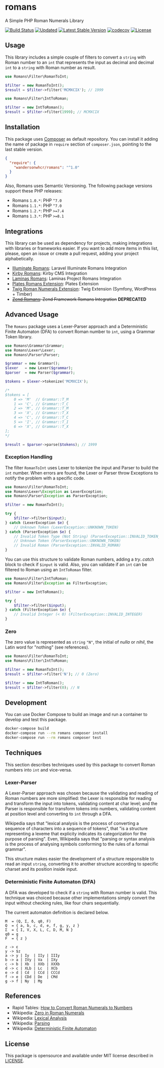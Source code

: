 # romans

A Simple PHP Roman Numerals Library

[![Build Status](https://github.com/wandersonwhcr/romans/actions/workflows/test.yml/badge.svg?branch=main)](https://github.com/wandersonwhcr/romans/actions/workflows/test.yml?query=branch%3Amain)
[![Updated](https://github.com/wandersonwhcr/romans/actions/workflows/updated.yml/badge.svg)](https://github.com/wandersonwhcr/romans/actions/workflows/updated.yml)
[![Latest Stable Version](https://poser.pugx.org/wandersonwhcr/romans/v/stable?format=flat)](https://packagist.org/packages/wandersonwhcr/romans)
[![codecov](https://codecov.io/gh/wandersonwhcr/romans/branch/main/graph/badge.svg)](https://codecov.io/gh/wandersonwhcr/romans)
[![License](https://poser.pugx.org/wandersonwhcr/romans/license?format=flat)](https://packagist.org/packages/wandersonwhcr/romans)

## Usage

This library includes a simple couple of filters to convert a `string` with
Roman number to an `int` that represents the input as decimal and decimal `int`
to a `string` with Roman number as result.

```php
use Romans\Filter\RomanToInt;

$filter = new RomanToInt();
$result = $filter->filter('MCMXCIX'); // 1999
```

```php
use Romans\Filter\IntToRoman;

$filter = new IntToRoman();
$result = $filter->filter(1999); // MCMXCIX
```

## Installation

This package uses
[Composer](https://packagist.org/packages/wandersonwhcr/romans) as default
repository. You can install it adding the name of package in `require` section
of `composer.json`, pointing to the last stable version.

```json
{
  "require": {
    "wandersonwhcr/romans": "^1.0"
  }
}
```

Also, Romans uses Semantic Versioning. The following package versions support
these PHP releases:

* Romans `1.0.*`: PHP `^7.0`
* Romans `1.1.*`: PHP `^7.0`
* Romans `1.2.*`: PHP `>=7.4`
* Romans `1.3.*`: PHP `>=8.1`

## Integrations

This library can be used as dependency for projects, making integrations with
libraries or frameworks easier. If you want to add more items in this list,
please, open an issue or create a pull request, adding your project
alphabetically.

* [Illuminate Romans](https://github.com/wandersonwhcr/illuminate-romans): Laravel Illuminate Romans Integration
* [Kirby Romans](https://github.com/moevbiz/k3-romans): Kirby CMS Integration
* [Laminas Romans](https://github.com/wandersonwhcr/laminas-romans): Laminas Project Romans Integration
* [Plates Romans Extension](https://github.com/wandersonwhcr/plates-romans): Plates Extension
* [Twig Roman Numerals Extension](https://github.com/EmilMassey/twig-roman-numerals): Twig Extension (Symfony, WordPress + Timber)
* ~~[Zend Romans](https://github.com/wandersonwhcr/zend-romans): Zend Framework Romans Integration~~ **DEPRECATED**

## Advanced Usage

The `Romans` package uses a Lexer-Parser approach and a Deterministic Finite
Automaton (DFA) to convert Roman number to `int`, using a Grammar Token library.

```php
use Romans\Grammar\Grammar;
use Romans\Lexer\Lexer;
use Romans\Parser\Parser;

$grammar = new Grammar();
$lexer   = new Lexer($grammar);
$parser  = new Parser($grammar);

$tokens = $lexer->tokenize('MCMXCIX');

/*
$tokens = [
    0 => 'M'  // Grammar::T_M
    1 => 'C', // Grammar::T_C
    2 => 'M', // Grammar::T_M
    3 => 'X', // Grammar::T_X
    4 => 'C', // Grammar::T_C
    5 => 'I', // Grammar::T_I
    6 => 'X', // Grammar::T_X
];
*/

$result = $parser->parse($tokens); // 1999
```

### Exception Handling

The filter `RomanToInt` uses Lexer to tokenize the input and Parser to build the
`int` number. When errors are found, the Lexer or Parser throw Exceptions to
notify the problem with a specific code.

```php
use Romans\Filter\RomanToInt;
use Romans\Lexer\Exception as LexerException;
use Romans\Parser\Exception as ParserException;

$filter = new RomanToInt();

try {
    $filter->filter($input);
} catch (LexerException $e) {
    // Unknown Token (LexerException::UNKNOWN_TOKEN)
} catch (ParserException $e) {
    // Invalid Token Type (Not String) (ParserException::INVALID_TOKEN_TYPE)
    // Unknown Token (ParserException::UNKNOWN_TOKEN)
    // Invalid Roman (ParserException::INVALID_ROMAN)
}
```

You can use this structure to validate Roman numbers, adding a _try..catch_
block to check if `$input` is valid. Also, you can validate if an `int` can be
filtered to Roman using an `IntToRoman` filter.

```php
use Romans\Filter\IntToRoman;
use Romans\Filter\Exception as FilterException;

$filter = new IntToRoman();

try {
    $filter->filter($input);
} catch (FilterException $e) {
    // Invalid Integer (< 0) (FilterException::INVALID_INTEGER)
}
```

### Zero

The zero value is represented as `string` `"N"`, the initial of _nulla_ or
_nihil_, the Latin word for "nothing" (see references).

```php
use Romans\Filter\RomanToInt;
use Romans\Filter\IntToRoman;

$filter = new RomanToInt();
$result = $filter->filter('N'); // 0 (Zero)

$filter = new IntToRoman();
$result = $filter->filter(0); // N
```

## Development

You can use Docker Compose to build an image and run a container to develop and
test this package.

```bash
docker-compose build
docker-compose run --rm romans composer install
docker-compose run --rm romans composer test
```

## Techniques

This section describes techniques used by this package to convert Roman numbers
into `int` and vice-versa.

### Lexer-Parser

A Lexer-Parser approach was chosen because the validating and reading of Roman
numbers are more simplified: the Lexer is responsible for reading and transform
the input into tokens, validating content at char level; and the Parser is
responsible for transform tokens into numbers, validating content at position
level and converting to `int` through a DFA.

Wikipedia says that "lexical analysis is the process of converting a sequence of
characters into a sequence of tokens", that "is a structure representing a
lexeme that explicity indicates its categorization for the purpose of parsing".
Even, Wikipedia says that "parsing or syntax analysis is the process of
analysing symbols conforming to the rules of a formal grammar".

This structure makes easier the development of a structure responsible to read
an input `string`, converting it to another structure according to specific
charset and its position inside input.

### Deterministic Finite Automaton (DFA)

A DFA was developed to check if a `string` with Roman number is valid. This
technique was choiced because other implementations simply convert the input
without checking rules, like four chars sequentially.

The current automaton definition is declared below.

```plain
M  = (Q, Σ, δ, q0, F)
Q  = { a, b, c, d, e, f, g, y, z }
Σ  = { I, V, X, L, C, D, M, N }
q0 = g
F  = { z }

z -> ε
y -> $z
a -> y | Iy  | IIy | IIIy
b -> a | IVy | Va  | IXy
c -> b | Xb  | XXb | XXXb
d -> c | XLb | Lc  | XCb
e -> d | Cd  | CCd | CCCd
f -> e | CDd | De  | CMd
g -> f | Ny  | Mg
```

## References

* Rapid Tables: [How to Convert Roman Numerals to Numbers](http://www.rapidtables.com/convert/number/how-roman-numerals-to-number.htm)
* Wikipedia: [Zero in Roman Numerals](https://en.wikipedia.org/wiki/Roman_numerals#Zero)
* Wikipedia: [Lexical Analysis](https://en.wikipedia.org/wiki/Lexical_analysis)
* Wikipedia: [Parsing](https://en.wikipedia.org/wiki/Parsing)
* Wikipedia: [Deterministic Finite Automaton](https://en.wikipedia.org/wiki/Deterministic_finite_automaton)

## License

This package is opensource and available under MIT license described in
[LICENSE](https://github.com/wandersonwhcr/romans/blob/main/LICENSE).
